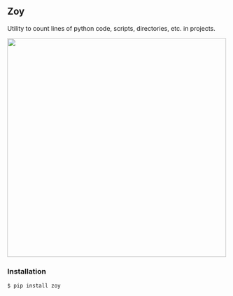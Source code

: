 ## Zoy

Utility to count lines of python code, scripts, directories, etc. in projects.

<img src=https://github.com/tomlin7/zoy/assets/70792552/1ed5fff1-0c0e-453c-86a0-1da2ea10456f width=500>

### Installation

```bash
$ pip install zoy
```